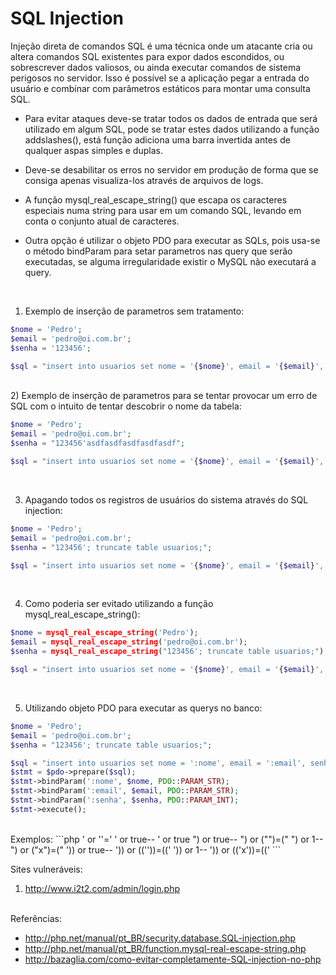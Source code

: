 # SQL Injection

Injeção direta de comandos SQL é uma técnica onde um atacante cria ou altera comandos SQL existentes para expor dados escondidos, ou sobrescrever dados valiosos, ou ainda executar comandos de sistema perigosos no servidor. Isso é possível se a aplicação pegar a entrada do usuário e combinar com parâmetros estáticos para montar uma consulta SQL.

 * Para evitar ataques deve-se tratar todos os dados de entrada que será utilizado em algum SQL, pode se tratar estes dados utilizando a função addslashes(), está função adiciona uma barra invertida antes de qualquer aspas simples e duplas.

 * Deve-se desabilitar os erros no servidor em produção de forma que se consiga apenas visualiza-los através de arquivos de logs.

 * A função mysql_real_escape_string() que escapa os caracteres especiais numa string para usar em um comando SQL, levando em conta o conjunto atual de caracteres.

 * Outra opção é utilizar o objeto PDO para executar as SQLs, pois usa-se o método bindParam para setar parametros nas query que serão executadas, se alguma irregularidade existir o MySQL não executará a query.

<br />

1) Exemplo de inserção de parametros sem tratamento:

```php
$nome = 'Pedro';
$email = 'pedro@oi.com.br';
$senha = '123456';

$sql = "insert into usuarios set nome = '{$nome}', email = '{$email}', senha = '{$senha}'";
```

<br />
2) Exemplo de inserção de parametros para se tentar provocar um erro de SQL com o intuito de tentar descobrir o nome da tabela:

```php
$nome = 'Pedro';
$email = 'pedro@oi.com.br';
$senha = "123456'asdfasdfasdfasdfasdf";

$sql = "insert into usuarios set nome = '{$nome}', email = '{$email}', senha = '{$senha}'";
```

<br />

3) Apagando todos os registros de usuários do sistema através do SQL injection:

```php
$nome = 'Pedro';
$email = 'pedro@oi.com.br';
$senha = "123456'; truncate table usuarios;";

$sql = "insert into usuarios set nome = '{$nome}', email = '{$email}', senha = '{$senha}'";
```

<br />

4) Como poderia ser evitado utilizando a função mysql_real_escape_string():
```php
$nome = mysql_real_escape_string('Pedro');
$email = mysql_real_escape_string('pedro@oi.com.br');
$senha = mysql_real_escape_string("123456'; truncate table usuarios;");

$sql = "insert into usuarios set nome = '{$nome}', email = '{$email}', senha = '{$senha}'";
```

<br />

5) Utilizando objeto PDO para executar as querys no banco:

```php
$nome = 'Pedro';
$email = 'pedro@oi.com.br';
$senha = "123456'; truncate table usuarios;";

$sql = "insert into usuarios set nome = ':nome', email = ':email', senha = ':senha'"; 
$stmt = $pdo->prepare($sql);
$stmt->bindParam(':nome', $nome, PDO::PARAM_STR);
$stmt->bindParam(':email', $email, PDO::PARAM_STR);
$stmt->bindParam(':senha', $senha, PDO::PARAM_INT);
$stmt->execute();
```

<br />
Exemplos:
```php
' or ''='
' or true--
' or true
") or true--
") or ("")=("
") or 1--
") or ("x")=("
')) or true--
')) or ((''))=(('
')) or 1--
')) or (('x'))=(('
```

Sites vulneráveis:
1) http://www.i2t2.com/admin/login.php

<br />
Referências:

 * http://php.net/manual/pt_BR/security.database.SQL-injection.php
 * http://php.net/manual/pt_BR/function.mysql-real-escape-string.php
 * http://bazaglia.com/como-evitar-completamente-SQL-injection-no-php
